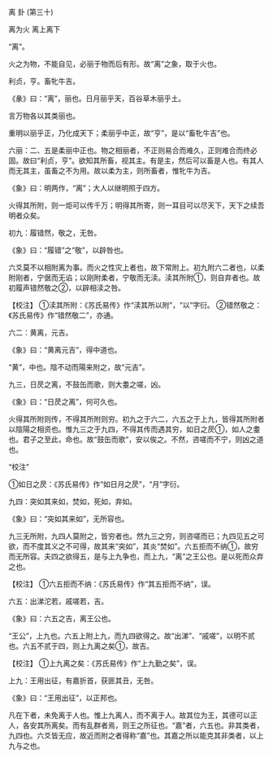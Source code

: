 离 卦 (第三十)

离为火 离上离下

“离”。

火之为物，不能自见，必丽于物而后有形。故“离”之象，取于火也。

利贞，亨。畜牝牛吉。

《彖》曰：“离”，丽也。日月丽乎天，百谷草木丽乎土。

言万物各以其类丽也。

重明以丽乎正，乃化成天下；柔丽乎中正，故“亨”，是以“畜牝牛吉”也。

六丽：二、五是柔丽中正也。物之相丽者，不正则易合而难久，正则难合而终必固。故曰“利贞，亨”。欲知其所畜，视其主。有是主，然后可以畜是人也。有其人而无其主，虽畜之不为用。故以柔为主，则所畜者，惟牝牛为吉。

《象》曰：明两作，“离”；大人以继明照于四方。

火得其所附，则一炬可以传千万；明得其所寄，则一耳目可以尽天下，天下之续吾明者众矣。

初九：履错然，敬之，无咎。

《象》曰：“履错”之“敬”，以辟咎也。

六爻莫不以相附离为事。而火之性灾上者也，故下常附上。初九附六二者也，以柔附刚者，宁倨而无谄；以刚附柔者，宁敬而无渎。渎其所附①，则自弃者也。故初履声错然敬之②，以辟相渎之咎。

【校注】 ①渎其所附：《苏氏易传》作“渎其所以附”，“以”字衍。 ②错然敬之：《苏氏易传》作“错然敬二”，亦通。

六二：黄离，元吉。

《象》曰：“黄离元吉”，得中道也。

“黄”，中也。陰不动而陽来附之，故“元吉”。

九三，日昃之离，不鼓缶而歌，则大耋之嗟，凶。

《象》曰：“日昃之离”，何可久也。

火得其所附则传，不得其所附则穷。初九之于六二，六五之于上九，皆得其所附者以陰陽之相资也。惟九三之于九四，不得其传而遇其穷，如日之昃①，如人之耋也。君子之至此，命也。故“鼓缶而歌”，安以俟之。不然，咨嗟而不宁，则凶之道也。

“校注”

①如日之昃：《苏氏易传》作“如日月之昃”，“月”字衍。

九四：突如其来如，焚如，死如，弃如。

《象》曰：“突如其来如”，无所容也。

九三无所附，九四人莫附之，皆穷者也。然九三之穷，则咨嗟而已；九四见五之可欲，而不度其义之不可得，故其来“突如”，其炎“焚如”。六五拒而不纳①，故穷而无所容。夫四之欲得五，是与上九争也，而上九，“离”之王公也。是以死而众弃之也。

【校注】 ①六五拒而不纳：《苏氏易传》作“其五拒而不纳”，误。

六五：出涕沱若，戚嗟若，吉。

《象》曰：六五之吉，离王公也。

“王公”，上九也。六五上附上九，而九四欲得之。故“出涕”、“戚嗟”，以明不贰也。六五不贰于四，则上九离之矣①，故吉。

【校注】 ①上九离之矣：《苏氏易传》作“上九勤之矣”，误。

上九：王用出征，有嘉折首，获匪其丑，无咎。

《象》曰：“王用出征”，以正邦也。

凡在下者，未免离于人也。惟上九离人，而不离于人。故其位为王，其德可以正人，各安其所离矣。而有乱群者焉，则王之所征也。“嘉”者，六五也。非其类者，九四也。六爻皆无应，故近而附之者得称“嘉”也。其嘉之所以能克其非类者，以上九与之也。

